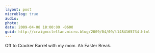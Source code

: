 ```yaml
---
layout: post
microblog: true
audio: 
photo: 
date: 2009-04-08 18:00:00 -0600
guid: http://craigmcclellan.micro.blog/2009/04/09/t1484165734.html
---
```

Off to Cracker Barrel with my mom. Ah Easter Break.
